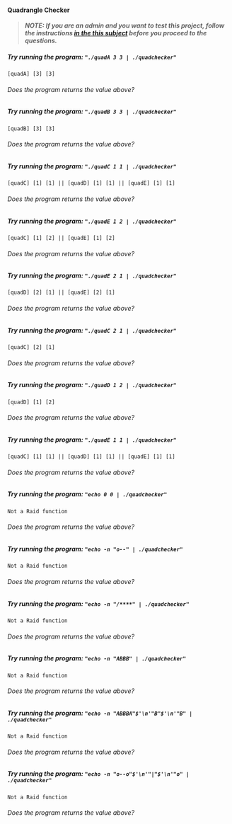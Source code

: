 #### Quadrangle Checker

> ***NOTE: If you are an admin and you want to test this project, follow the instructions [in the this subject](../../raid-testing/README.md) before you proceed to the questions.***

##### Try running the program: `"./quadA 3 3 | ./quadchecker"`

```
[quadA] [3] [3]
```

###### Does the program returns the value above?

##### Try running the program: `"./quadB 3 3 | ./quadchecker"`

```
[quadB] [3] [3]
```

###### Does the program returns the value above?

##### Try running the program: `"./quadC 1 1 | ./quadchecker"`

```
[quadC] [1] [1] || [quadD] [1] [1] || [quadE] [1] [1]
```

###### Does the program returns the value above?

##### Try running the program: `"./quadE 1 2 | ./quadchecker"`

```
[quadC] [1] [2] || [quadE] [1] [2]
```

###### Does the program returns the value above?

##### Try running the program: `"./quadE 2 1 | ./quadchecker"`

```
[quadD] [2] [1] || [quadE] [2] [1]
```

###### Does the program returns the value above?

##### Try running the program: `"./quadC 2 1 | ./quadchecker"`

```
[quadC] [2] [1]
```

###### Does the program returns the value above?

##### Try running the program: `"./quadD 1 2 | ./quadchecker"`

```
[quadD] [1] [2]
```

###### Does the program returns the value above?

##### Try running the program: `"./quadE 1 1 | ./quadchecker"`

```
[quadC] [1] [1] || [quadD] [1] [1] || [quadE] [1] [1]
```

###### Does the program returns the value above?

##### Try running the program: `"echo 0 0 | ./quadchecker"`

```
Not a Raid function
```

###### Does the program returns the value above?

##### Try running the program: `"echo -n "o--" | ./quadchecker"`

```
Not a Raid function
```

###### Does the program returns the value above?

##### Try running the program: `"echo -n "/****" | ./quadchecker"`

```
Not a Raid function
```

###### Does the program returns the value above?

##### Try running the program: `"echo -n "ABBB" | ./quadchecker"`

```
Not a Raid function
```

###### Does the program returns the value above?

##### Try running the program: `"echo -n "ABBBA"$'\n'"B"$'\n'"B" | ./quadchecker"`

```
Not a Raid function
```

###### Does the program returns the value above?

##### Try running the program: `"echo -n "o--o"$'\n'"|"$'\n'"o" | ./quadchecker"`

```
Not a Raid function
```

###### Does the program returns the value above?
